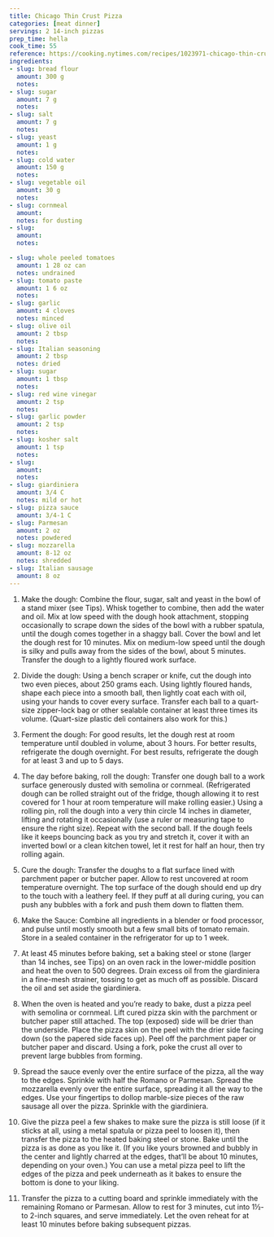 ```yaml
---
title: Chicago Thin Crust Pizza
categories: [meat dinner]
servings: 2 14-inch pizzas
prep_time: hella
cook_time: 55
reference: https://cooking.nytimes.com/recipes/1023971-chicago-thin-crust-tavern-style-pizza-with-sausage-and-giardiniera
ingredients:
- slug: bread flour
  amount: 300 g
  notes:
- slug: sugar
  amount: 7 g
  notes:
- slug: salt
  amount: 7 g
  notes:
- slug: yeast
  amount: 1 g
  notes:
- slug: cold water
  amount: 150 g
  notes:
- slug: vegetable oil
  amount: 30 g
  notes:
- slug: cornmeal
  amount:
  notes: for dusting
- slug:
  amount:
  notes:

- slug: whole peeled tomatoes
  amount: 1 28 oz can
  notes: undrained
- slug: tomato paste
  amount: 1 6 oz
  notes:
- slug: garlic
  amount: 4 cloves
  notes: minced
- slug: olive oil
  amount: 2 tbsp
  notes:
- slug: Italian seasoning
  amount: 2 tbsp
  notes: dried
- slug: sugar
  amount: 1 tbsp
  notes:
- slug: red wine vinegar
  amount: 2 tsp
  notes:
- slug: garlic powder
  amount: 2 tsp
  notes:
- slug: kosher salt
  amount: 1 tsp
  notes:
- slug:
  amount:
  notes:
- slug: giardiniera
  amount: 3/4 C
  notes: mild or hot
- slug: pizza sauce
  amount: 3/4-1 C
- slug: Parmesan
  amount: 2 oz
  notes: powdered
- slug: mozzarella
  amount: 8-12 oz
  notes: shredded
- slug: Italian sausage
  amount: 8 oz
---
```


1. Make the dough: Combine the flour, sugar, salt and yeast in the bowl of a stand mixer (see Tips). Whisk together to combine, then add the water and oil. Mix at low speed with the dough hook attachment, stopping occasionally to scrape down the sides of the bowl with a rubber spatula, until the dough comes together in a shaggy ball. Cover the bowl and let the dough rest for 10 minutes. Mix on medium-low speed until the dough is silky and pulls away from the sides of the bowl, about 5 minutes. Transfer the dough to a lightly floured work surface.
2. Divide the dough: Using a bench scraper or knife, cut the dough into two even pieces, about 250 grams each. Using lightly floured hands, shape each piece into a smooth ball, then lightly coat each with oil, using your hands to cover every surface. Transfer each ball to a quart-size zipper-lock bag or other sealable container at least three times its volume. (Quart-size plastic deli containers also work for this.)
3. Ferment the dough: For good results, let the dough rest at room temperature until doubled in volume, about 3 hours. For better results, refrigerate the dough overnight. For best results, refrigerate the dough for at least 3 and up to 5 days.
4. The day before baking, roll the dough: Transfer one dough ball to a work surface generously dusted with semolina or cornmeal. (Refrigerated dough can be rolled straight out of the fridge, though allowing it to rest covered for 1 hour at room temperature will make rolling easier.) Using a rolling pin, roll the dough into a very thin circle 14 inches in diameter, lifting and rotating it occasionally (use a ruler or measuring tape to ensure the right size). Repeat with the second ball. If the dough feels like it keeps bouncing back as you try and stretch it, cover it with an inverted bowl or a clean kitchen towel, let it rest for half an hour, then try rolling again.
5. Cure the dough: Transfer the doughs to a flat surface lined with parchment paper or butcher paper. Allow to rest uncovered at room temperature overnight. The top surface of the dough should end up dry to the touch with a leathery feel. If they puff at all during curing, you can push any bubbles with a fork and push them down to flatten them.

6. Make the Sauce: Combine all ingredients in a blender or food processor, and pulse until mostly smooth but a few small bits of tomato remain. Store in a sealed container in the refrigerator for up to 1 week.

7. At least 45 minutes before baking, set a baking steel or stone (larger than 14 inches, see Tips) on an oven rack in the lower-middle position and heat the oven to 500 degrees. Drain excess oil from the giardiniera in a fine-mesh strainer, tossing to get as much off as possible. Discard the oil and set aside the giardiniera.

8. When the oven is heated and you’re ready to bake, dust a pizza peel with semolina or cornmeal. Lift cured pizza skin with the parchment or butcher paper still attached. The top (exposed) side will be drier than the underside. Place the pizza skin on the peel with the drier side facing down (so the papered side faces up). Peel off the parchment paper or butcher paper and discard. Using a fork, poke the crust all over to prevent large bubbles from forming.

9. Spread the sauce evenly over the entire surface of the pizza, all the way to the edges. Sprinkle with half the Romano or Parmesan. Spread the mozzarella evenly over the entire surface, spreading it all the way to the edges. Use your fingertips to dollop marble-size pieces of the raw sausage all over the pizza. Sprinkle with the giardiniera.

10. Give the pizza peel a few shakes to make sure the pizza is still loose (if it sticks at all, using a metal spatula or pizza peel to loosen it), then transfer the pizza to the heated baking steel or stone. Bake until the pizza is as done as you like it. (If you like yours browned and bubbly in the center and lightly charred at the edges, that’ll be about 10 minutes, depending on your oven.) You can use a metal pizza peel to lift the edges of the pizza and peek underneath as it bakes to ensure the bottom is done to your liking.

11. Transfer the pizza to a cutting board and sprinkle immediately with the remaining Romano or Parmesan. Allow to rest for 3 minutes, cut into 1½- to 2-inch squares, and serve immediately. Let the oven reheat for at least 10 minutes before baking subsequent pizzas.